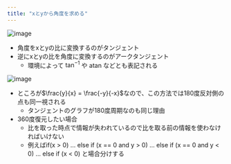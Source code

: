 ```yaml
---
title: "xとyから角度を求める"
---
```


![image](https://gyazo.com/a5c611538e2171849e4d0ca459568cec/thumb/1000)
- 角度をxとyの比に変換するのがタンジェント
- 逆にxとyの比を角度に変換するのがアークタンジェント
    - 環境によって $\tan^{-1}$ や atan などとも表記される

![image](https://gyazo.com/de8e29044ae6cc5445bc7d9585b00596/thumb/1000)
- ところが$\frac{y}{x} = \frac{-y}{-x}$なので、この方法では180度反対側の点も同一視される
    - タンジェントのグラフが180度周期なのも同じ理由
- 360度復元したい場合
    - 比を取った時点で情報が失われているので比を取る前の情報を使わなければいけない
    - 例えばif(x > 0) ... else if (x == 0 and y > 0) ... else if (x == 0 and y < 0) ... else if (x < 0) と場合分けする
